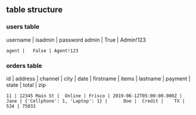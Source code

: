 
## table structure

### users table

 username | isadmin | password
    admin |    True | Admin!123
    
    agent |   False | Agent!123

### orders table
 
 id | address       | channel | city   | date                     | firstname | items                         | lastname | payment | state | total | zip

    11 | 12345 Main St |  Online | Frisco | 2019-06-12T05:00:00.000Z |      Jane | {'Cellphone': 1, 'Laptop': 1} |      Doe |  Credit |    TX |   534 | 75033
